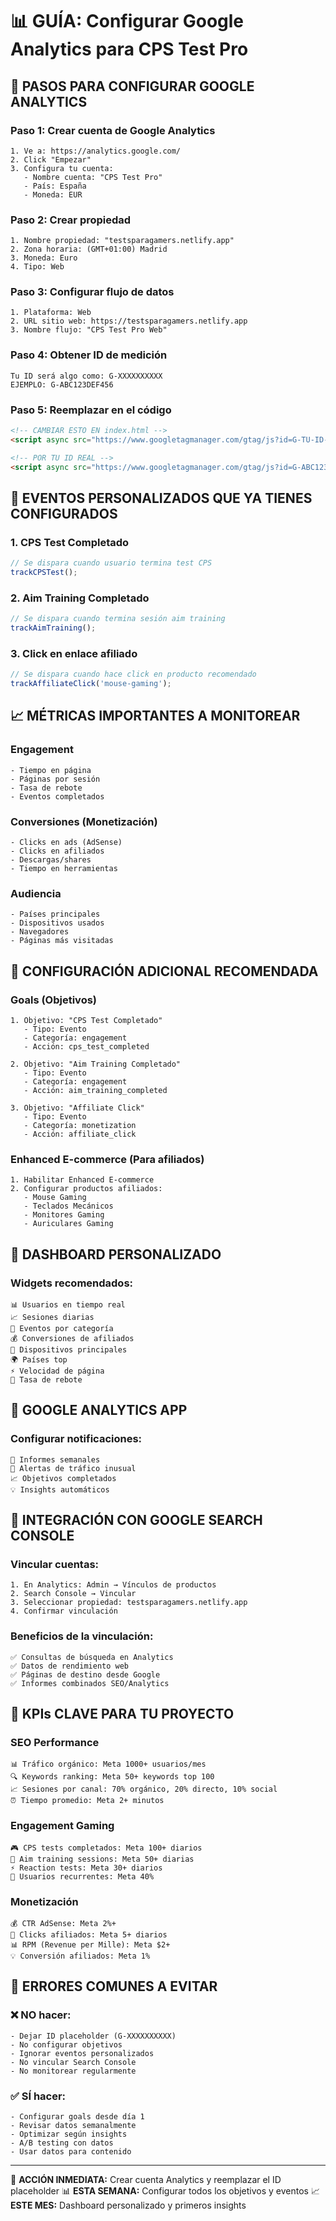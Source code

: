 # 📊 GUÍA: Configurar Google Analytics para CPS Test Pro

## 🚀 PASOS PARA CONFIGURAR GOOGLE ANALYTICS

### Paso 1: Crear cuenta de Google Analytics
```
1. Ve a: https://analytics.google.com/
2. Click "Empezar" 
3. Configura tu cuenta:
   - Nombre cuenta: "CPS Test Pro"
   - País: España
   - Moneda: EUR
```

### Paso 2: Crear propiedad
```
1. Nombre propiedad: "testsparagamers.netlify.app"
2. Zona horaria: (GMT+01:00) Madrid
3. Moneda: Euro
4. Tipo: Web
```

### Paso 3: Configurar flujo de datos
```
1. Plataforma: Web
2. URL sitio web: https://testsparagamers.netlify.app
3. Nombre flujo: "CPS Test Pro Web"
```

### Paso 4: Obtener ID de medición
```
Tu ID será algo como: G-XXXXXXXXXX
EJEMPLO: G-ABC123DEF456
```

### Paso 5: Reemplazar en el código
```html
<!-- CAMBIAR ESTO EN index.html -->
<script async src="https://www.googletagmanager.com/gtag/js?id=G-TU-ID-REAL-AQUI"></script>

<!-- POR TU ID REAL -->
<script async src="https://www.googletagmanager.com/gtag/js?id=G-ABC123DEF456"></script>
```

## 🎯 EVENTOS PERSONALIZADOS QUE YA TIENES CONFIGURADOS

### 1. CPS Test Completado
```javascript
// Se dispara cuando usuario termina test CPS
trackCPSTest();
```

### 2. Aim Training Completado  
```javascript
// Se dispara cuando termina sesión aim training
trackAimTraining();
```

### 3. Click en enlace afiliado
```javascript
// Se dispara cuando hace click en producto recomendado
trackAffiliateClick('mouse-gaming');
```

## 📈 MÉTRICAS IMPORTANTES A MONITOREAR

### Engagement
```
- Tiempo en página
- Páginas por sesión  
- Tasa de rebote
- Eventos completados
```

### Conversiones (Monetización)
```
- Clicks en ads (AdSense)
- Clicks en afiliados
- Descargas/shares
- Tiempo en herramientas
```

### Audiencia
```
- Países principales
- Dispositivos usados
- Navegadores
- Páginas más visitadas
```

## 🔧 CONFIGURACIÓN ADICIONAL RECOMENDADA

### Goals (Objetivos)
```
1. Objetivo: "CPS Test Completado"
   - Tipo: Evento
   - Categoría: engagement
   - Acción: cps_test_completed

2. Objetivo: "Aim Training Completado"  
   - Tipo: Evento
   - Categoría: engagement
   - Acción: aim_training_completed

3. Objetivo: "Affiliate Click"
   - Tipo: Evento  
   - Categoría: monetization
   - Acción: affiliate_click
```

### Enhanced E-commerce (Para afiliados)
```
1. Habilitar Enhanced E-commerce
2. Configurar productos afiliados:
   - Mouse Gaming
   - Teclados Mecánicos  
   - Monitores Gaming
   - Auriculares Gaming
```

## 🎯 DASHBOARD PERSONALIZADO

### Widgets recomendados:
```
📊 Usuarios en tiempo real
📈 Sesiones diarias  
🎯 Eventos por categoría
💰 Conversiones de afiliados
📱 Dispositivos principales
🌍 Países top
⚡ Velocidad de página
🔄 Tasa de rebote
```

## 📱 GOOGLE ANALYTICS APP

### Configurar notificaciones:
```
📧 Informes semanales
🚨 Alertas de tráfico inusual  
📈 Objetivos completados
💡 Insights automáticos
```

## 🔗 INTEGRACIÓN CON GOOGLE SEARCH CONSOLE

### Vincular cuentas:
```
1. En Analytics: Admin → Vínculos de productos
2. Search Console → Vincular
3. Seleccionar propiedad: testsparagamers.netlify.app
4. Confirmar vinculación
```

### Beneficios de la vinculación:
```
✅ Consultas de búsqueda en Analytics
✅ Datos de rendimiento web
✅ Páginas de destino desde Google
✅ Informes combinados SEO/Analytics
```

## 🎯 KPIs CLAVE PARA TU PROYECTO

### SEO Performance
```
📊 Tráfico orgánico: Meta 1000+ usuarios/mes
🔍 Keywords ranking: Meta 50+ keywords top 100
📈 Sesiones por canal: 70% orgánico, 20% directo, 10% social
⏰ Tiempo promedio: Meta 2+ minutos
```

### Engagement Gaming
```
🎮 CPS tests completados: Meta 100+ diarios
🎯 Aim training sessions: Meta 50+ diarias  
⚡ Reaction tests: Meta 30+ diarios
🔄 Usuarios recurrentes: Meta 40%
```

### Monetización
```
💰 CTR AdSense: Meta 2%+
🛒 Clicks afiliados: Meta 5+ diarios
📊 RPM (Revenue per Mille): Meta $2+
💡 Conversión afiliados: Meta 1%
```

## 🚨 ERRORES COMUNES A EVITAR

### ❌ NO hacer:
```
- Dejar ID placeholder (G-XXXXXXXXXX)
- No configurar objetivos
- Ignorar eventos personalizados
- No vincular Search Console
- No monitorear regularmente
```

### ✅ SÍ hacer:
```
- Configurar goals desde día 1
- Revisar datos semanalmente  
- Optimizar según insights
- A/B testing con datos
- Usar datos para contenido
```

---

🎯 **ACCIÓN INMEDIATA:** Crear cuenta Analytics y reemplazar el ID placeholder
📊 **ESTA SEMANA:** Configurar todos los objetivos y eventos
📈 **ESTE MES:** Dashboard personalizado y primeros insights
